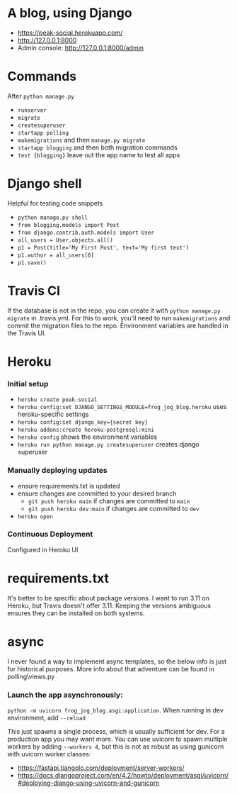 # A blog, using Django
- https://peak-social.herokuapp.com/ 
- http://127.0.0.1:8000
- Admin console: http://127.0.0.1:8000/admin


# Commands
After `python manage.py`
- `runserver`
- `migrate`
- `createsuperuser`
- `startapp polling`
- `makemigrations` and then `manage.py migrate`
- `startapp blogging` and then both migration commands
- `test {blogging}` leave out the app name to test all apps


# Django shell
Helpful for testing code snippets
- `python manage.py shell`
- `from blogging.models import Post`
- `from django.contrib.auth.models import User`
- `all_users = User.objects.all()`
- `p1 = Post(title='My First Post', text='My first text')`
- `p1.author = all_users[0]`
- `p1.save()`


# Travis CI
If the database is not in the repo, you can create it with `python manage.py migrate` in .travis.yml.
For this to work, you'll need to run `makemigrations` and commit the migration files to the repo.
Environment variables are handled in the Travis UI.


# Heroku
### Initial setup
- `heroku create peak-social`
- `heroku config:set DJANGO_SETTINGS_MODULE=frog_jog_blog.heroku` uses heroku-specific settings
- `heroku config:set django_key={secret key}`
- `heroku addons:create heroku-postgresql:mini`
- `heroku config` shows the environment variables
- `heroku run python manage.py createsuperuser` creates django superuser

### Manually deploying updates
- ensure requirements.txt is updated
- ensure changes are committed to your desired branch
  - `git push heroku main` if changes are committed to `main`
  - `git push heroku dev:main` if changes are committed to `dev`
- `heroku open`

### Continuous Deployment
Configured in Heroku UI


# requirements.txt
It's better to be specific about package versions.
I want to run 3.11 on Heroku, but Travis doesn't offer 3.11.
Keeping the versions ambiguous ensures they can be installed on both systems.


# async
I never found a way to implement async templates, so the below info is just for historical purposes.
More info about that adventure can be found in polling\views.py

### Launch the app asynchronously:
`python -m uvicorn frog_jog_blog.asgi:application`. When running in dev environment, add `--reload`

This just spawns a single process, which is usually sufficient for dev. For a production app you may want more.
You can use uvicorn to spawn multiple workers by adding `--workers 4`,
but this is not as robust as using gunicorn with uvicorn worker classes:
- https://fastapi.tiangolo.com/deployment/server-workers/
- https://docs.djangoproject.com/en/4.2/howto/deployment/asgi/uvicorn/#deploying-django-using-uvicorn-and-gunicorn

